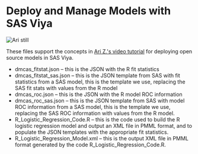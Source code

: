 # Deploy and Manage Models with SAS Viya

![Ari still](https://img.youtube.com/vi/TxL3lQgnuRE/0.jpg)

These files support the concepts in [Ari Z.'s video tutorial](https://www.youtube.com/watch?v=TxL3lQgnuRE) for deploying open source models in SAS Viya.

* dmcas_fitstat.json – this is the JSON with the R fit statistics
* dmcas_fitstat_sas.json – this is the JSON template from SAS with fit statistics from a SAS model, this is the template we use, replacing the SAS fit stats with values from the R model
* dmcas_roc.json – this is the JSON with the R model ROC information
* dmcas_roc_sas.json – this is the JSON template from SAS with model ROC information from a SAS model, this is the template we use, replacing the SAS ROC information with values from the R model.
* R_Logistic_Regression_Code.R – this is the code used to build the R logistic regression model and output an XML file in PMML format, and to populate the JSON templates with the appropriate fit statistics.
* R_Logistic_Regression_Model.xml – this is the output XML file in PMML format generated by the code R_Logistic_Regression_Code.R.
